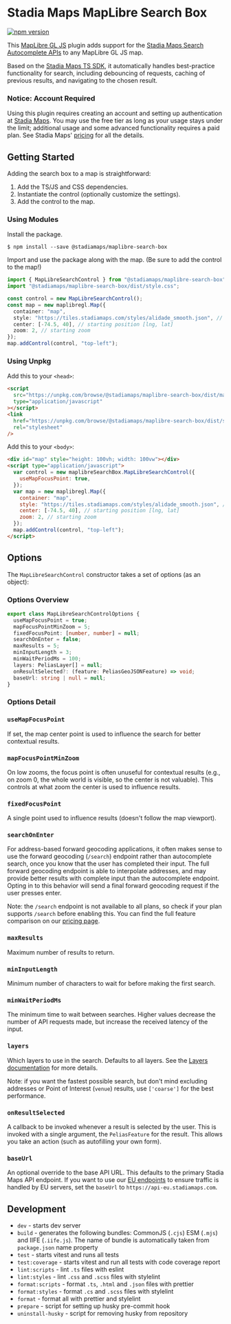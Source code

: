 # Stadia Maps MapLibre Search Box

[![npm version](https://badge.fury.io/js/@stadiamaps%2Fmaplibre-search-box.svg)](https://badge.fury.io/js/@stadiamaps%2Fmaplibre-search-box)

This [MapLibre GL JS](https://maplibre.org/projects/maplibre-gl-js/) plugin adds support for the [Stadia Maps Search
Autocomplete APIs](https://docs.stadiamaps.com/geocoding-search-autocomplete/overview/) to any MapLibre GL JS map.

Based on the [Stadia Maps TS SDK](https://www.npmjs.com/package/@stadiamaps/api), it automatically handles best-practice
functionality for search, including debouncing of requests, caching of previous results, and navigating to the chosen result.

### Notice: Account Required

Using this plugin requires creating an account and setting up authentication at [Stadia Maps](https://stadiamaps.com).
You may use the free tier as long as your usage stays under the limit; additional usage and some advanced functionality
requires a paid plan. See Stadia Maps' [pricing](https://stadiamaps.com/pricing/) for all the details.

## Getting Started

Adding the search box to a map is straightforward:

1. Add the TS/JS and CSS dependencies.
2. Instantiate the control (optionally customize the settings).
3. Add the control to the map.

### Using Modules

Install the package.

```shell
$ npm install --save @stadiamaps/maplibre-search-box
```

Import and use the package along with the map. (Be sure to add the control to the map!)

```typescript
import { MapLibreSearchControl } from "@stadiamaps/maplibre-search-box";
import "@stadiamaps/maplibre-search-box/dist/style.css";

const control = new MapLibreSearchControl();
const map = new maplibregl.Map({
  container: "map",
  style: "https://tiles.stadiamaps.com/styles/alidade_smooth.json", // stylesheet location
  center: [-74.5, 40], // starting position [lng, lat]
  zoom: 2, // starting zoom
});
map.addControl(control, "top-left");
```

### Using Unpkg

Add this to your `<head>`:

```html
<script
  src="https://unpkg.com/browse/@stadiamaps/maplibre-search-box/dist/maplibre-search-box.umd.js"
  type="application/javascript"
></script>
<link
  href="https://unpkg.com/browse/@stadiamaps/maplibre-search-box/dist/style.css"
  rel="stylesheet"
/>
```

Add this to your `<body>`:

```html
<div id="map" style="height: 100vh; width: 100vw"></div>
<script type="application/javascript">
  var control = new maplibreSearchBox.MapLibreSearchControl({
    useMapFocusPoint: true,
  });
  var map = new maplibregl.Map({
    container: "map",
    style: "https://tiles.stadiamaps.com/styles/alidade_smooth.json", // stylesheet location
    center: [-74.5, 40], // starting position [lng, lat]
    zoom: 2, // starting zoom
  });
  map.addControl(control, "top-left");
</script>
```

## Options

The `MapLibreSearchControl` constructor takes a set of options (as an object):

### Options Overview

```typescript
export class MapLibreSearchControlOptions {
  useMapFocusPoint = true;
  mapFocusPointMinZoom = 5;
  fixedFocusPoint: [number, number] = null;
  searchOnEnter = false;
  maxResults = 5;
  minInputLength = 3;
  minWaitPeriodMs = 100;
  layers: PeliasLayer[] = null;
  onResultSelected?: (feature: PeliasGeoJSONFeature) => void;
  baseUrl: string | null = null;
}
```

### Options Detail

### `useMapFocusPoint`

If set, the map center point is used to influence the search for better contextual results.

### `mapFocusPointMinZoom`

On low zooms, the focus point is often unuseful for contextual results (e.g., on zoom 0, the whole world is visible, so
the center is not valuable). This controls at what zoom the center is used to influence results.

### `fixedFocusPoint`

A single point used to influence results (doesn't follow the map viewport).

### `searchOnEnter`

For address-based forward geocoding applications, it often makes sense to use the forward geocoding (`/search`) endpoint
rather than autocomplete search, once you know that the user has completed their input. The full forward geocoding
endpoint is able to interpolate addresses, and may provide better results with complete input than the autocomplete
endpoint. Opting in to this behavior will send a final forward geocoding request if the user presses enter.

Note: the `/search` endpoint is not available to all plans, so check if your plan supports `/search` before enabling
this. You can find the full feature comparison on our [pricing page](https://stadiamaps.com/pricing/).

### `maxResults`

Maximum number of results to return.

### `minInputLength`

Minimum number of characters to wait for before making the first search.

### `minWaitPeriodMs`

The minimum time to wait between searches. Higher values decrease the number of API requests made, but increase the
received latency of the input.

### `layers`

Which layers to use in the search. Defaults to all layers. See
the [Layers documentation](https://docs.stadiamaps.com/geocoding-search-autocomplete/layers/) for more details.

Note: if you want the fastest possible search, but don't mind excluding addresses or Point of Interest (`venue`)
results, use `['coarse']` for the best performance.

### `onResultSelected`

A callback to be invoked whenever a result is selected by the user. This is invoked with a single argument, the
`PeliasFeature` for the result. This allows you take an action (such as autofilling your own form).

### `baseUrl`

An optional override to the base API URL. This defaults to the primary Stadia Maps API endpoint. If you want
to use our [EU endpoints](https://docs.stadiamaps.com/eu-gdpr-endpoints/) to ensure traffic is handled by EU servers,
set the `baseUrl` to `https://api-eu.stadiamaps.com`.

## Development

- `dev` - starts dev server
- `build` - generates the following bundles: CommonJS (`.cjs`) ESM (`.mjs`) and IIFE (`.iife.js`). The name of bundle is automatically taken from `package.json` name property
- `test` - starts vitest and runs all tests
- `test:coverage` - starts vitest and run all tests with code coverage report
- `lint:scripts` - lint `.ts` files with eslint
- `lint:styles` - lint `.css` and `.scss` files with stylelint
- `format:scripts` - format `.ts`, `.html` and `.json` files with prettier
- `format:styles` - format `.cs` and `.scss` files with stylelint
- `format` - format all with prettier and stylelint
- `prepare` - script for setting up husky pre-commit hook
- `uninstall-husky` - script for removing husky from repository
